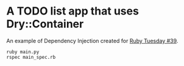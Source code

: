 # A TODO list app that uses Dry::Container

An example of Dependency Injection created for [Ruby Tuesday #39](https://www.meetup.com/bangkok-rb/events/289349252/).

```shell
ruby main.py
rspec main_spec.rb
```
